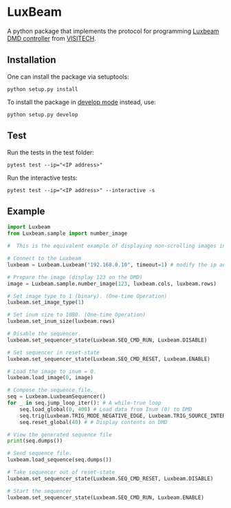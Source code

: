 # LuxBeam
A python package that implements the protocol for programming [Luxbeam DMD controller](https://www.keynotephotonics.com/dlp-chipsets/#CHIPSET-DLP9500) from [VISITECH](https://visitech.no/).


## Installation
One can install the package via setuptools:
```
python setup.py install
```
To install the package in [develop mode](https://stackoverflow.com/questions/19048732/python-setup-py-develop-vs-install) instead, use:
```
python setup.py develop
```

## Test
Run the tests in the test folder:
```
pytest test --ip="<IP address>"
```
Run the interactive tests:
```
pytest test --ip="<IP address>" --interactive -s
```

## Example
```python
import Luxbeam
from Luxbeam.sample import number_image

#  This is the equivalent example of displaying non-scrolling images in LB 4600 in the user guide.

# Connect to the Luxbeam
luxbeam = Luxbeam.Luxbeam("192.168.0.10", timeout=1) # modify the ip address if required.

# Prepare the image (display 123 on the DMD)
image = Luxbeam.sample.number_image(123, luxbeam.cols, luxbeam.rows)

# Set image type to 1 (binary). (One-time Operation)
luxbeam.set_image_type(1)

# Set inum size to 1080. (One-time Operation)
luxbeam.set_inum_size(luxbeam.rows)

# Disable the sequencer.
luxbeam.set_sequencer_state(Luxbeam.SEQ_CMD_RUN, Luxbeam.DISABLE)

# Set sequencer in reset-state
luxbeam.set_sequencer_state(Luxbeam.SEQ_CMD_RESET, Luxbeam.ENABLE)

# Load the image to inum = 0.
luxbeam.load_image(0, image)

# Compose the sequence file.
seq = Luxbeam.LuxbeamSequencer()
for _ in seq.jump_loop_iter(): # A while-true loop
    seq.load_global(0, 400) # Load data from Inum (0) to DMD
    seq.trig(Luxbeam.TRIG_MODE_NEGATIVE_EDGE, Luxbeam.TRIG_SOURCE_INTERNAL) # Neg. edge internal trigger
    seq.reset_global(40) # # Display contents on DMD

# View the generated sequence file
print(seq.dumps())

# Send sequence file.
luxbeam.load_sequence(seq.dumps())

# Take sequencer out of reset-state
luxbeam.set_sequencer_state(Luxbeam.SEQ_CMD_RESET, Luxbeam.DISABLE)

# Start the sequencer
luxbeam.set_sequencer_state(Luxbeam.SEQ_CMD_RUN, Luxbeam.ENABLE)

```

